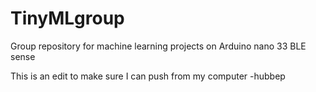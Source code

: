 # TinyMLgroup
Group repository for machine learning projects on Arduino nano 33 BLE sense

This is an edit to make sure I can push from my computer -hubbep
